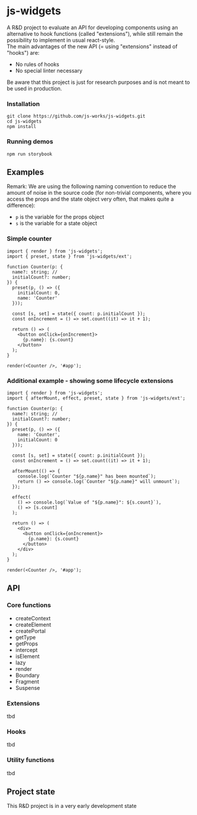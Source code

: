 # js-widgets

A R&D project to evaluate an API for developing components using an alternative to hook functions (called "extensions"), while still remain the possibility to implement in usual react-style.
<br />
The main advantages of the new API (= using "extensions" instead of "hooks") are:

- No rules of hooks
- No special linter necessary

Be aware that this project is just for research purposes and is not meant to be used in production.

### Installation

```
git clone https://github.com/js-works/js-widgets.git
cd js-widgets
npm install
```

### Running demos

```
npm run storybook
```

## Examples

Remark: We are using the following naming convention to
reduce the amount of noise in the source code (for non-trivial
components, where you access the props and the state object
very often, that makes quite a difference):

- `p` is the variable for the props object
- `s` is the variable for a state object

### Simple counter

```tsx
import { render } from 'js-widgets';
import { preset, state } from 'js-widgets/ext';

function Counter(p: {
  name?: string; //
  initialCount?: number;
}) {
  preset(p, () => ({
    initialCount: 0,
    name: 'Counter'
  }));

  const [s, set] = state({ count: p.initialCount });
  const onIncrement = () => set.count((it) => it + 1);

  return () => (
    <button onClick={onIncrement}>
      {p.name}: {s.count}
    </button>
  );
}

render(<Counter />, '#app');
```

### Additional example - showing some lifecycle extensions

```tsx
import { render } from 'js-widgets';
import { afterMount, effect, preset, state } from 'js-widgets/ext';

function Counter(p: {
  name?: string; //
  initialCount?: number;
}) {
  preset(p, () => ({
    name: 'Counter',
    initialCount: 0
  }));

  const [s, set] = state({ count: p.initialCount });
  const onIncrement = () => set.count((it) => it + 1);

  afterMount(() => {
    console.log(`Counter "${p.name}" has been mounted`);
    return () => console.log(`Counter "${p.name}" will unmount`);
  });

  effect(
    () => console.log(`Value of "${p.name}": ${s.count}`),
    () => [s.count]
  );

  return () => (
    <div>
      <button onClick={onIncrement}>
        {p.name}: {s.count}
      </button>
    </div>
  );
}

render(<Counter />, '#app');
```

## API

### Core functions

- createContext
- createElement
- createPortal
- getType
- getProps
- intercept
- isElement
- lazy
- render
- Boundary
- Fragment
- Suspense

### Extensions

tbd

### Hooks

tbd

### Utility functions

tbd

## Project state

This R&D project is in a very early development state

